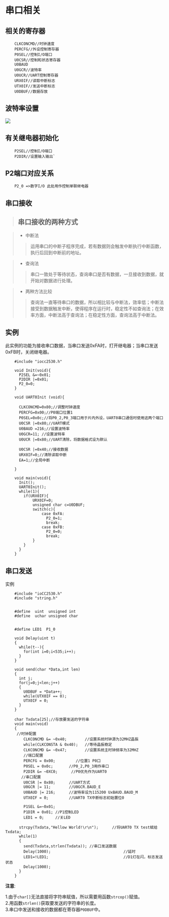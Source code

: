 串口相关
===
相关的寄存器
---


		CLKCONCMD//时钟速度
		PERCFG//外设控制寄存器
		P0SEL//控制I/O端口
		U0CSR//控制和状态寄存器
		U0BAUD
		U0GCR//波特率
		U0UCR//UART控制寄存器
		URX0IF//读取中断标志
		UTX0IF//发送中断标志
		U0DBUF//数据存放

波特率设置
---
![](https://i.imgur.com/2J01gGN.png)

有关继电器初始化
---
		P2SEL//控制I/O端口
		P2DIR//设置输入输出`

P2端口对应关系
---

		P2_0 =>数字I/O 此处用作控制单联继电器

串口接收
---

>串口接收的两种方式
>---

> * 中断法
> >运用串口的中断子程序完成，若有数据则会触发中断执行中断函数，执行后回到中断前的地址。

> * 查询法
> >串口一致处于等待状态，查询串口是否有数据，一旦接收到数据，就开始对数据进行处理。

> * 两种方法比较
> >查询法一直等待串口的数据，所以相比较与中断法，效率低；中断法接受到数据触发中断，使得程序在运行时，稳定性不如查询法；在效率方面，中断法高于查询法；在稳定性方面，查询法高于中断法。

实例
---
此实例的功能为接收串口数据，当串口发送0xFA时，打开继电器；当串口发送0xFB时，关闭继电器。

		#include "iocc2530.h"
		
		void Init(void){
		  P2SEL &=~0x01;
		  P2DIR |=0x01;
		  P2_0=0;
		}
		
		void UART0Init (void){
		  
		  CLKCONCMD=0x80;//调整时钟速度
		  PERCFG=0x00;//P0端口位置1
		  P0SEL=0x0c;//将P0_2,P0_3端口用于片内外设，UART0串口通信时使用这两个端口
		  U0CSR |=0x80;//UART模式
		  U0BAUD =216;//设置波特率
		  U0GCR=11; //设置波特率
		  U0UCR |=0x80;//UART清除，将数据格式设为默认
		  
		  U0CSR |=0x40;//接收数据
		  URX0IF=0;//清除读取中断
		  EA=1;//全局中断

		}
		
		void main(void){
		  Init();
		  UART0Init();
		  while(1){
		    if(URX0IF){
			    URX0IF=0;
			    unsigned char c=U0DBUF;   
			    switch(c){
				    case 0xFA:
				      P2_0=1;
				      break;
				    case 0xFB:
				      P2_0=0;
				      break;
			   	}
		    }
		  }
		}

串口发送
---
实例

		#include "ioCC2530.h"
		#include "string.h"
		
		
		#define  uint  unsigned int
		#define  uchar unsigned char
		
		
		#define LED1  P1_0
		
		void Delay(uint t)
		{
		  while(t--){
		    for(int i=0;i<535;i++);
		  }
		}
				
		void send(char *Data,int len)
		{
		  int j;
		  for(j=0;j<len;j++)
		  {
		    U0DBUF = *Data++;
		    while(UTX0IF == 0);
		    UTX0IF = 0;
		  }
		}
		
		char Txdata[25];//存放要发送的字符串
		void main(void)
		{
		 //时钟配置
		    CLKCONCMD &= ~0x40;        //设置系统时钟源为32MHZ晶振
		    while(CLKCONSTA & 0x40);   //等待晶振稳定
		    CLKCONCMD &= ~0x47;        //设置系统主时钟频率为32MHZ
		    //端口配置
		    PERCFG = 0x00;	       //位置1 P0口
		    P0SEL = 0x0c;		//P0_2,P0_3用作串口
		    P2DIR &= ~0XC0;      //P0优先作为UART0
		   //串口配置
		    U0CSR |= 0x80;		//UART方式
		    U0GCR |= 11;		//U0GCR.BAUD_E
		    U0BAUD |= 216;		//波特率设为115200 UxBAUD.BAUD_M
		    UTX0IF = 0;         //UART0 TX中断标志初始置位0
		 
		    P1SEL &=~0x01;
		    P1DIR = 0x01; //P1控制LED	
		    LED1 = 0;     //关LED
		
		  strcpy(Txdata,"Hellow World!\r\n");      //将UART0 TX test赋给Txdata;
		  while(1)
		  {
		    send(Txdata,strlen(Txdata)); //串口发送数据
		    Delay(1000);                                //延时
		    LED1=!LED1;                                 //D1灯在闪，标志发送状态
		    Delay(1000);
		  }
		}

**注意**:

1.由于`char[]`无法直接将字符串赋值，所以需要用函数`strcop()`赋值。  
2.用函数`strlen()`获取要发送的字符串的长度。  
3.串口中发送和接收的数据都在寄存器`P0DBUF`中。